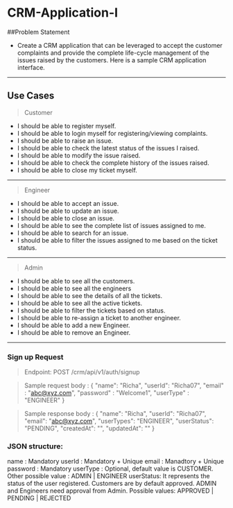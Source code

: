# CRM-Application-I
##Problem Statement 

- Create a CRM application that can be leveraged to accept the customer complaints and provide the complete life-cycle 
management of the issues raised by the customers.  Here is a sample CRM application interface.
---
## Use Cases 
> Customer 
- I should be able to register myself.
- I should be able to login myself for registering/viewing complaints.
- I should be able to raise an issue.
- I should be able to check the latest status of the issues I raised.
- I should be able to modify the issue raised.
- I should be able to check the complete history of the issues raised. 
- I should be able to close my ticket myself.
---

> Engineer 
- I should be able to accept an issue.
- I should be able to update an issue.
- I should be able to close an issue.
- I should be able to see the complete list of issues assigned to me.
- I should be able to search for an issue.
- I should be able to filter the issues assigned to me based on the ticket status.
---
>Admin 
- I should be able to see all the customers.
- I should be able to see all the engineers
- I should be able to see the details of all the tickets.
- I should be able to see all the active tickets.
- I should be able to filter the tickets based on status. 
- I should be able to re-assign a ticket to another engineer.
- I should be able to add a new Engineer.
- I should be able to remove an Engineer.
---

### Sign up Request

> Endpoint:  POST /crm/api/v1/auth/signup

> Sample request body :
> {
        "name": "Richa",
        "userId": "Richa07",
        "email" : "abc@xyz.com",
        "password" : "Welcome1",
        "userType" : "ENGINEER"
}

> Sample response body :
> {
   "name": "Richa",
    "userId": "Richa07",
    "email": "abc@xyz.com",
    "userTypes": "ENGINEER",
    "userStatus": "PENDING",
    "createdAt": "",
    "updatedAt": ""
}


### JSON structure:
name : Mandatory
userId : Mandatory + Unique
email : Manadtory + Unique
password : Mandatory
userType : Optional, default value is CUSTOMER. Other possible value : ADMIN | ENGINEER
userStatus: It represents the status of the user registered. Customers are by default approved.
ADMIN and Engineers need approval from Admin. 
Possible values: APPROVED | PENDING | REJECTED


